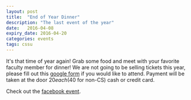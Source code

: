 ```yaml
---
layout: post
title:  "End of Year Dinner"
description: "The last event of the year"
date:   2016-04-08
expiry_date: 2016-04-20
categories: events
tags: cssu
---
```


It's that time of year again! Grab some food and meet with your favorite faculty member for dinner! We are not going to be selling tickets this year, please fill out this [google form](http://goo.gl/forms/UEisaHtVt4) if you would like to attend. Payment will be taken at the door $20 each ($40 for non-CS) cash or credit card.

Check out the [facebook event](https://www.facebook.com/events/1671324243131057/).